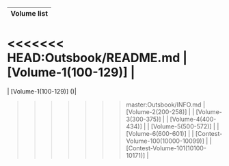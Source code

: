 | Volume list                            |
|----------------------------------------|
<<<<<<< HEAD:Outsbook/README.md
| [Volume-1(100-129)]  |
=======
| [Volume-1(100-129)] ()|
>>>>>>> master:Outsbook/INFO.md
| [Volume-2(200-258)]               |
| [Volume-3(300-375)]               |
| [Volume-4(400-434)]               |
| [Volume-5(500-572)]               |
| [Volume-6(600-601)]               |
| [Contest-Volume-100(10000-10099)] |
| [Contest-Volume-101(10100-10171)] |

